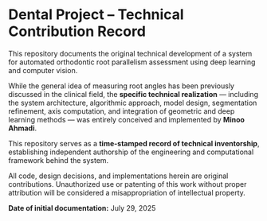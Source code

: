 # Dental Project – Technical Contribution Record

This repository documents the original technical development of a system for automated orthodontic root parallelism assessment using deep learning and computer vision.

While the general idea of measuring root angles has been previously discussed in the clinical field, the **specific technical realization** — including the system architecture, algorithmic approach, model design, segmentation refinement, axis computation, and integration of geometric and deep learning methods — was entirely conceived and implemented by **Minoo Ahmadi**.

This repository serves as a **time-stamped record of technical inventorship**, establishing independent authorship of the engineering and computational framework behind the system.

All code, design decisions, and implementations herein are original contributions. Unauthorized use or patenting of this work without proper attribution will be considered a misappropriation of intellectual property.

**Date of initial documentation:** July 29, 2025
